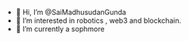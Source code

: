 - 👋 Hi, I’m @SaiMadhusudanGunda
- 👀 I’m interested in robotics , web3 and blockchain.
- 🌱 I’m currently a sophmore

<!---
SaiMadhusudan/SaiMadhusudan is a ✨ special ✨ repository because its `README.md` (this file) appears on your GitHub profile.
You can click the Preview link to take a look at your changes.
--->
